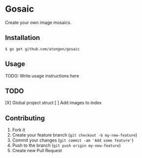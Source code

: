 # Gosaic

Create your own image mosaics.

## Installation

`$ go get github.com/atongen/gosaic`

## Usage

TODO: Write usage instructions here

## TODO

[X] Global project struct
[ ] Add images to index

## Contributing

1. Fork it
2. Create your feature branch (`git checkout -b my-new-feature`)
3. Commit your changes (`git commit -am 'Add some feature'`)
4. Push to the branch (`git push origin my-new-feature`)
5. Create new Pull Request
